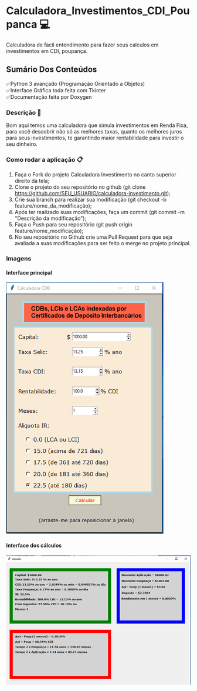 # Calculadora_Investimentos_CDI_Poupanca :computer:
Calculadora de facil entendimento para fazer seus calculos em investimentos em CDI, poupança.

## Sumário Dos Conteúdos
:white_check_mark:Python 3 avançado (Programação Orientado a Objetos)<br>
:white_check_mark:Interface Gráfica toda feita com Tkinter<br>
:white_check_mark:Documentação feita por Doxygen

### Descrição 📢

Bom aqui temos uma calculadora que simula investimentos em Renda Fixa, para você descobrir
não só as melhores taxas, quanto os melhores juros para seus investimentos, te garantindo maior 
rentabilidade para investir o seu dinheiro.

### Como rodar a aplicação 📋
1. Faça o Fork do projeto Calculadora Investimento no canto superior direito da tela;
2. Clone o projeto do seu repositório no github (git clone https://github.com/SEU_USUARIO/calculadora-investimento.git);
3. Crie sua branch para realizar sua modificação (git checkout -b feature/nome_da_modificação);
4. Após ter realizado suas modificações, faça um commit (git commit -m "Descrição da modificação");
5. Faça o Push para seu repositório (git push origin feature/nome_modificação);
6. No seu repositório no Github crie uma Pull Request para que seja avaliada a suas modificações para ser feito o merge no projeto principal.

### Imagens

#### Interface principal

![Imagem da interface principal](https://raw.githubusercontent.com/Bruno214/Calculadora_Investimentos_CDI_Poupanca/master/Imagens/InterfaceCDI.png)

#### Interface dos cálculos

![Imagem da interface de resultados](https://raw.githubusercontent.com/Bruno214/Calculadora_Investimentos_CDI_Poupanca/master/Imagens/ResultadoCalculos.png)
